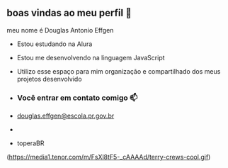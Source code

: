 ## boas vindas ao meu perfil 💙

meu nome é Douglas Antonio Effgen

-  Estou estudando na Alura
-  Estou me desenvolvendo na linguagem JavaScript
-  Utilizo esse espaço para mim organização e compartilhado dos meus projetos desenvolvido

-  ### Você entrar em contato comigo 📫

-  douglas.effgen@escola.pr.gov.br
-  
-  toperaBR

  (https://media1.tenor.com/m/FsXl8tF5-_cAAAAd/terry-crews-cool.gif)
